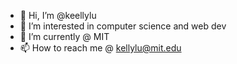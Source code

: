 - 👋 Hi, I’m @keellylu
- 👀 I’m interested in computer science and web dev
- 🌱 I’m currently @ MIT
- 📫 How to reach me @ kellylu@mit.edu

